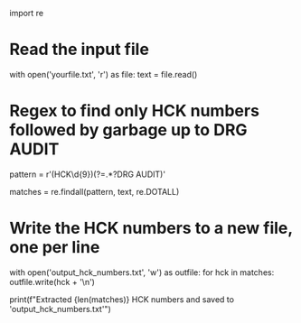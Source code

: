 import re

# Read the input file
with open('yourfile.txt', 'r') as file:
    text = file.read()

# Regex to find only HCK numbers followed by garbage up to DRG AUDIT
pattern = r'(HCK\d{9})(?=.*?DRG AUDIT)'

matches = re.findall(pattern, text, re.DOTALL)

# Write the HCK numbers to a new file, one per line
with open('output_hck_numbers.txt', 'w') as outfile:
    for hck in matches:
        outfile.write(hck + '\n')

print(f"Extracted {len(matches)} HCK numbers and saved to 'output_hck_numbers.txt'")
